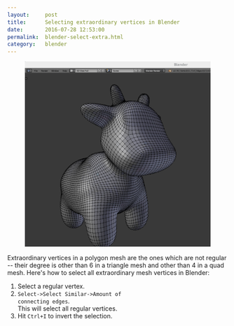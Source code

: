 ```yaml
---
layout:     post
title:      Selecting extraordinary vertices in Blender
date:       2016-07-28 12:53:00
permalink:  blender-select-extra.html
category:   blender
---
```


<figure>
<img alt="selecting extraordinary vertices in blender" src="/assets/blender-select-extraordinary.gif" />
</figure>

Extraordinary vertices in a polygon mesh are the ones which are not regular --
their degree is other than 6 in a triangle mesh and other than 4 in a quad mesh.
Here's how to select all extraordinary mesh vertices in Blender:

1. Select a regular vertex.
2. <code class="language-bash">Select->Select Similar->Amount of connecting edges</code>.  
This will select all regular vertices.
3. Hit <code class="language-bash">Ctrl+I</code> to invert the selection.
